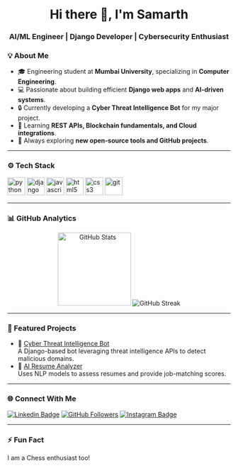 <!-- Header -->
<h1 align="center">Hi there 👋, I'm Samarth</h1>
<h3 align="center">AI/ML Engineer | Django Developer | Cybersecurity Enthusiast</h3>

<!-- About Me -->
### 💡 About Me
- 🎓 Engineering student at **Mumbai University**, specializing in **Computer Engineering**.  
- 💻 Passionate about building efficient **Django web apps** and **AI-driven systems**.  
- 🔒 Currently developing a **Cyber Threat Intelligence Bot** for my major project.  
- 🌱 Learning **REST APIs, Blockchain fundamentals, and Cloud integrations**.  
- 🧠 Always exploring **new open-source tools and GitHub projects**.  

---

<!-- Skills -->
### ⚙️ Tech Stack
<p align="left">
  <img src="https://cdn.jsdelivr.net/gh/devicons/devicon/icons/python/python-original.svg" alt="python" width="40" height="40"/>
  <img src="https://cdn.jsdelivr.net/gh/devicons/devicon/icons/django/django-plain.svg" alt="django" width="40" height="40"/>
  <img src="https://cdn.jsdelivr.net/gh/devicons/devicon/icons/javascript/javascript-original.svg" alt="javascript" width="40" height="40"/>
  <img src="https://cdn.jsdelivr.net/gh/devicons/devicon/icons/html5/html5-original.svg" alt="html5" width="40" height="40"/>
  <img src="https://cdn.jsdelivr.net/gh/devicons/devicon/icons/css3/css3-original.svg" alt="css3" width="40" height="40"/>
  <img src="https://cdn.jsdelivr.net/gh/devicons/devicon/icons/git/git-original.svg" alt="git" width="40" height="40"/>
</p>

---

<!-- GitHub Stats -->
### 📊 GitHub Analytics
<p align="center">
  <img src="https://github-readme-stats.vercel.app/api?username=aishwarya101&show_icons=true&theme=radical" alt="GitHub Stats" height="165"/>
  <img src="https://github-readme-streak-stats.herokuapp.com/?user=aishwarya101&theme=radical" alt="GitHub Streak"/>
</p>

---

<!-- Projects -->
### 🚀 Featured Projects
- 🔐 [Cyber Threat Intelligence Bot](https://github.com/aishwarya101/cyber-threat-intelligence-bot)  
  A Django-based bot leveraging threat intelligence APIs to detect malicious domains.
- 🤖 [AI Resume Analyzer](https://github.com/aishwarya101/ai-resume-analyzer)  
  Uses NLP models to assess resumes and provide job-matching scores.

---

<!-- Contact -->
### 🌐 Connect With Me
[![Linkedin Badge](https://img.shields.io/badge/LinkedIn-blue?style=flat&logo=Linkedin)](https://www.linkedin.com/in/samarth-pingat/)
[![GitHub Followers](https://img.shields.io/github/followers/aishwarya101?label=Follow&style=social)](https://github.com/cran1ax)
[![Instagram Badge](https://img.shields.io/badge/Instagram-purple?style=flat&logo=instagram)](https://www.instagram.com/cran1ax/)

---

<!-- Fun -->
### ⚡ Fun Fact
I am a Chess enthusiast too!

